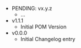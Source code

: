 * PENDING: vx.y.z
    * ...
* v1.1.1
    * Initial POM Version
* v0.0.0
    * Initial Changelog entry
